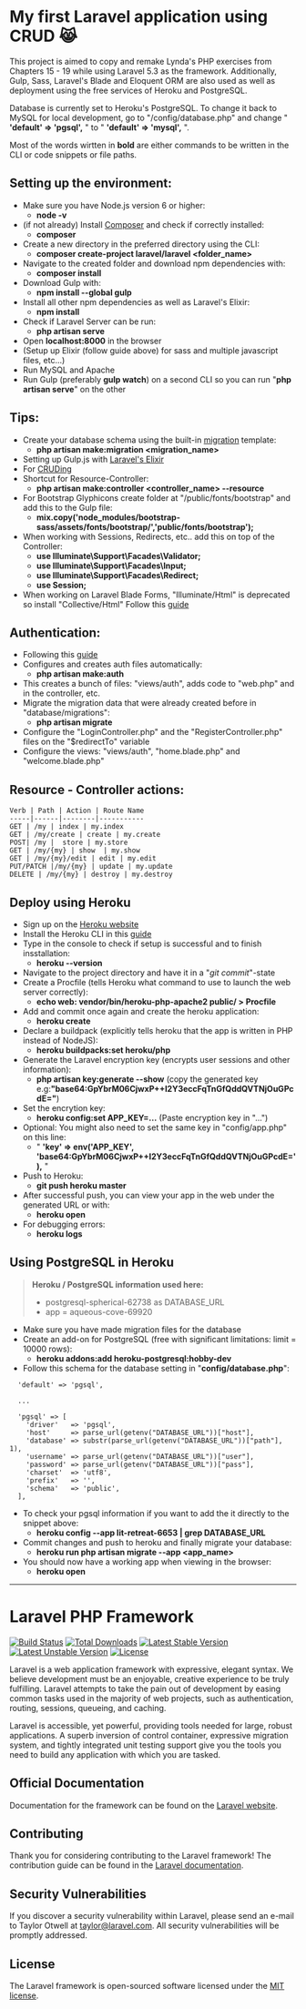 # My first Laravel application using CRUD :joy_cat:

This project is aimed to copy and remake Lynda's PHP exercises from Chapters 15 - 19
while using Laravel 5.3 as the framework. Additionally, Gulp, Sass,  Laravel's Blade
and Eloquent ORM are also used as well as deployment using the free services of Heroku
and PostgreSQL.

Database is currently set to Heroku's PostgreSQL. To change it back to MySQL for local
development, go to "/config/database.php" and change
" **'default' => 'pgsql',** " to " **'default' => 'mysql',** ".

Most of the words wirtten in **bold** are either commands to be written in the CLI or
code snippets or file paths.

## Setting up the environment:

* Make sure you have Node.js version 6 or higher:
    * **node -v**
* (if not already) Install [Composer](https://getcomposer.org/download/) and check if correctly installed:
    * **composer**
* Create a new directory in the preferred directory using the CLI:
    * **composer create-project laravel/laravel <folder_name>**
* Navigate to the created folder and download npm dependencies with:
    * **composer install**
* Download Gulp with:
    * **npm install --global gulp**
* Install all other npm dependencies as well as Laravel's Elixir:
    * **npm install**
* Check if Laravel Server can be run:
    * **php artisan serve**
* Open **localhost:8000** in the browser
* (Setup up Elixir (follow guide above) for sass and multiple javascript files, etc...)
* Run MySQL and Apache
* Run Gulp (preferably **gulp watch**) on a second CLI so you can run "**php artisan serve**" on the other

## Tips:

* Create your database schema using the built-in [migration](https://laravel.com/docs/5.3/migrations) template:
    * **php artisan make:migration <migration_name>**
* Setting up Gulp.js with [Laravel's Elixir](https://laravel.com/docs/5.3/elixir#working-with-scripts)
* For [CRUDing](https://scotch.io/tutorials/simple-laravel-crud-with-resource-controllers)
* Shortcut for Resource-Controller:
    * **php artisan make:controller <controller_name> --resource**
* For Bootstrap Glyphicons create folder at "/public/fonts/bootstrap" and add this to the Gulp file:
    * **mix.copy('node_modules/bootstrap-sass/assets/fonts/bootstrap/','public/fonts/bootstrap');**
* When working with Sessions, Redirects, etc.. add this on top of the Controller:
    * **use Illuminate\Support\Facades\Validator;**
    * **use Illuminate\Support\Facades\Input;**  
    * **use Illuminate\Support\Facades\Redirect;**  
    * **use Session;**
* When working on Laravel Blade Forms, "Illuminate/Html" is deprecated so install "Collective/Html" Follow this [guide](https://laravelcollective.com/docs/5.2/html)

## Authentication:

* Following this [guide](https://auth0.com/blog/creating-your-first-laravel-app-and-adding-authentication/)
* Configures and creates auth files automatically:
    * **php artisan make:auth**
* This creates a bunch of files: "views/auth", adds code to "web.php" and in the controller, etc.
* Migrate the migration data that were already created before in "database/migrations":
    * **php artisan migrate**
* Configure the "LoginController.php" and the "RegisterController.php" files on the "$redirectTo" variable
* Configure the views: "views/auth", "home.blade.php" and "welcome.blade.php"

## Resource - Controller actions:

    Verb | Path | Action | Route Name
    -----|------|--------|-----------
    GET | /my | index | my.index
    GET | /my/create | create | my.create
    POST| /my |  store | my.store
    GET | /my/{my} | show  | my.show
    GET | /my/{my}/edit | edit | my.edit
    PUT/PATCH |/my/{my} | update | my.update
    DELETE | /my/{my} | destroy | my.destroy

## Deploy using Heroku

* Sign up on the [Heroku website](https://id.heroku.com/login)
* Install the Heroku CLI in this [guide](https://devcenter.heroku.com/articles/heroku-command-line)   
* Type in the console to check if setup is successful and to finish insstallation:
    * **heroku --version**
* Navigate to the project directory and have it in a "*git commit*"-state
* Create a Procfile (tells Heroku what command to use to launch the web server correctly):
    * **echo web: vendor/bin/heroku-php-apache2 public/ > Procfile**
* Add and commit once again and create the heroku application:
    * **heroku create**
* Declare a buildpack (explicitly tells heroku that the app is written in PHP instead of NodeJS):
    * **heroku buildpacks:set heroku/php**
* Generate the Laravel encryption key (encrypts user sessions and other information):
    * **php artisan key:generate --show** (copy the generated key e.g:**"base64:GpYbrM06CjwxP++I2Y3eccFqTnGfQddQVTNjOuGPcdE="**)
* Set the encrytion key:
    * **heroku config:set APP_KEY=...** (Paste encryption key in "...")
* Optional: You might also need to set the same key in "config/app.php" on this line:
    * " **'key' => env('APP_KEY', 'base64:GpYbrM06CjwxP++I2Y3eccFqTnGfQddQVTNjOuGPcdE='),** "
* Push to Heroku:
    * **git push heroku master**
* After successful push, you can view your app in the web under the generated URL or with:
    * **heroku open**
* For debugging errors:
    * **heroku logs**

## Using PostgreSQL in Heroku

> **Heroku / PostgreSQL information used here:**
> * postgresql-spherical-62738 as DATABASE_URL
> * app = aqueous-cove-69920

* Make sure you have made migration files for the database
* Create an add-on for PostgreSQL (free with significant limitations: limit = 10000 rows):
    * **heroku addons:add heroku-postgresql:hobby-dev**
* Follow this schema for the database setting in "**config/database.php**":
```
  'default' => 'pgsql',

  ...

  'pgsql' => [
    'driver'   => 'pgsql',
    'host'     => parse_url(getenv("DATABASE_URL"))["host"],
    'database' => substr(parse_url(getenv("DATABASE_URL"))["path"], 1),
    'username' => parse_url(getenv("DATABASE_URL"))["user"],
    'password' => parse_url(getenv("DATABASE_URL"))["pass"],
    'charset'  => 'utf8',
    'prefix'   => '',
    'schema'   => 'public',
  ],
```
* To check your pgsql information if you want to add the it directly to the snippet above:
    * **heroku config --app lit-retreat-6653 | grep DATABASE_URL**
* Commit changes and push to heroku and finally migrate your database:
    * **heroku run php artisan migrate --app <app_name>**
* You should now have a working app when viewing in the browser:
    * **heroku open**

***

# Laravel PHP Framework

[![Build Status](https://travis-ci.org/laravel/framework.svg)](https://travis-ci.org/laravel/framework)
[![Total Downloads](https://poser.pugx.org/laravel/framework/d/total.svg)](https://packagist.org/packages/laravel/framework)
[![Latest Stable Version](https://poser.pugx.org/laravel/framework/v/stable.svg)](https://packagist.org/packages/laravel/framework)
[![Latest Unstable Version](https://poser.pugx.org/laravel/framework/v/unstable.svg)](https://packagist.org/packages/laravel/framework)
[![License](https://poser.pugx.org/laravel/framework/license.svg)](https://packagist.org/packages/laravel/framework)

Laravel is a web application framework with expressive, elegant syntax. We believe development must be an enjoyable, creative experience to be truly fulfilling. Laravel attempts to take the pain out of development by easing common tasks used in the majority of web projects, such as authentication, routing, sessions, queueing, and caching.

Laravel is accessible, yet powerful, providing tools needed for large, robust applications. A superb inversion of control container, expressive migration system, and tightly integrated unit testing support give you the tools you need to build any application with which you are tasked.

## Official Documentation

Documentation for the framework can be found on the [Laravel website](http://laravel.com/docs).

## Contributing

Thank you for considering contributing to the Laravel framework! The contribution guide can be found in the [Laravel documentation](http://laravel.com/docs/contributions).

## Security Vulnerabilities

If you discover a security vulnerability within Laravel, please send an e-mail to Taylor Otwell at taylor@laravel.com. All security vulnerabilities will be promptly addressed.

## License

The Laravel framework is open-sourced software licensed under the [MIT license](http://opensource.org/licenses/MIT).
